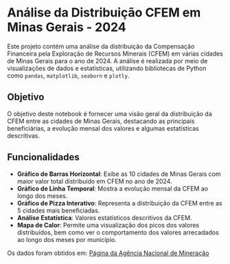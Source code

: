 # Análise da Distribuição CFEM em Minas Gerais - 2024

Este projeto contém uma análise da distribuição da Compensação Financeira pela Exploração de Recursos Minerais (CFEM) em várias cidades de Minas Gerais para o ano de 2024. A análise é realizada por meio de visualizações de dados e estatísticas, utilizando bibliotecas de Python como `pandas`, `matplotlib`, `seaborn` e `plotly`.

## Objetivo

O objetivo deste notebook é fornecer uma visão geral da distribuição da CFEM entre as cidades de Minas Gerais, destacando as principais beneficiárias, a evolução mensal dos valores e algumas estatísticas descritivas.

## Funcionalidades

- **Gráfico de Barras Horizontal**: Exibe as 10 cidades de Minas Gerais com maior valor total distribuído em CFEM no ano de 2024.
- **Gráfico de Linha Temporal**: Mostra a evolução mensal da CFEM ao longo dos meses.
- **Gráfico de Pizza Interativo**: Representa a distribuição da CFEM entre as 5 cidades mais beneficiadas.
- **Análise Estatística**: Valores estatísticos descritivos da CFEM.
- **Mapa de Calor**: Permite uma visualização dos picos dos valores distribuídos, bem como ver o comportamento dos valores arrecadados ao longo dos meses por município.

Os dados foram obtidos em: <a href='https://sistemas.anm.gov.br/arrecadacao/extra/relatorios/distribuicao_cfem_muni.aspx?ano=2024&uf=MG'>Página da Agência Nacional de Mineração</a>
